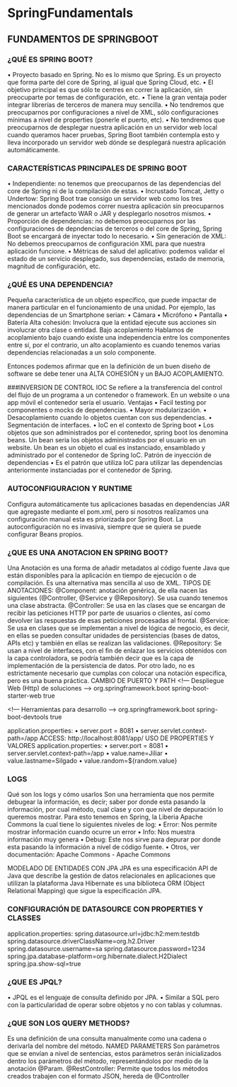 # SpringFundamentals

## FUNDAMENTOS DE SPRINGBOOT
### ¿QUÉ ES SPRING BOOT?
•	Proyecto basado en Spring. No es lo mismo que Spring. Es un proyecto que forma parte del core de Spring, al igual que Spring Cloud, etc.
•	El objetivo principal es que sólo te centres en correr la aplicación, sin preocuparte por temas de configuración, etc.
•	Tiene la gran ventaja poder integrar librerías de terceros de manera muy sencilla.
•	No tendremos que preocuparnos por configuraciones a nivel de XML, sólo configuraciones mínimas a nivel de properties (ponerle el puerto, etc).
•	No tendremos que preocuparnos de desplegar nuestra aplicación en un servidor web local cuando queramos hacer pruebas, Spring Boot también contempla esto y lleva incorporado un servidor web dónde se desplegará nuestra aplicación automáticamente.
### CARACTERÍSTICAS PRINCIPALES DE SPRING BOOT
•	Independiente: no tenemos que preocuparnos de las dependencias del core de Spring ni de la compilación de estas.
•	Incrustado Tomcat, Jetty o Undertow: Spring Boot trae consigo un servidor web como los tres mencionados donde podemos correr nuestra aplicación sin preocuparnos de generar un artefacto WAR o JAR y desplegarlo nosotros mismos.
•	Proporción de dependencias: no debemos preocuparnos por las configuraciones de depndencias de terceros o del core de Spring, Spring Boot se encargará de inyectar todo lo necesario.
•	Sin generación de XML: No debemos preocuparnos de configuración XML para que nuestra aplicación funcione.
•	Métricas de salud del aplicativo: podemos validar el estado de un servicio desplegado, sus dependencias, estado de memoria, magnitud de configuración, etc.
### ¿QUÉ ES UNA DEPENDENCIA?
Pequeña característica de un objeto especifico, que puede impactar de manera particular en el funcionamiento de una unidad.
Por ejemplo, las dependencias de un Smartphone serian:
•	Cámara
•	Micrófono
•	Pantalla
•	Batería
Alta cohesión: Involucra que la entidad ejecute sus acciones sin involucrar otra clase o entidad.
Bajo acoplamiento Hablamos de acoplamiento bajo cuando existe una independencia entre los componentes entre sí, por el contrario, un alto acoplamiento es cuando tenemos varias dependencias relacionadas a un solo componente.

Entonces podemos afirmar que en la definición de un buen diseño de software se debe tener una ALTA COHESIÓN y un BAJO ACOPLAMIENTO.

###INVERSION DE CONTROL IOC
Se refiere a la transferencia del control del flujo de un programa a un contenedor o framework.
En un website o una app móvil el contenedor sería el usuario.
Ventajas
•	Facil testing por componentes o mocks de dependencias.
•	Mayor modularización.
•	Desacoplamiento cuando lo objetos cuentan con sus dependencias.
•	Segmentación de interfaces.
•	IoC en el contexto de Spring boot
•	Los objetos que son administrados por el contenedor, spring boot los denomina beans. Un bean seria los objetos administrados por el usuario en un website.
Un bean es un objeto el cual es instanciado, ensamblado y administrado por el contenedor de Spring IoC.
Patrón de inyección de dependencias
•	Es el patrón que utiliza IoC para utilizar las dependencias anteriormente instanciadas por el contenedor de Spring.
### AUTOCONFIGURACION Y RUNTIME
Configura automáticamente tus aplicaciones basadas en dependencias JAR que agregaste mediante el pom.xml, pero si nosotros realizamos una configuración manual esta es priorizada por Spring Boot.
La autoconfiguración no es invasiva, siempre que se quiera se puede configurar Beans propios.

### ¿QUE ES UNA ANOTACION EN SPRING BOOT?
Una Anotación es una forma de añadir metadatos al código fuente Java que están disponibles para la aplicación en tiempo de ejecución o de compilación. Es una alternativa mas sencilla al uso de XML.
TIPOS DE ANOTACIONES:
@Component: anotación genérica, de ella nacen las siguientes (@Controller, @Service y @Repository). Se usa cuando tenemos una clase abstracta.
@Controller: Se usa en las clases que se encargan de recibir las peticiones HTTP por parte de usuarios o clientes, así como devolver las respuestas de esas peticiones procesadas al frontal.
@Service: Se usa en clases que se implementan a nivel de lógica de negocio, es decir, en ellas se pueden consultar unidades de persistencias (bases de datos, APIs etc) y también en ellas se realizan las validaciones.
@Repository: Se usan a nivel de interfaces, con el fin de enlazar los servicios obtenidos con la capa controladora, se podría también decir que es la capa de implementación de la persistencia de datos.
Por otro lado, no es estrictamente necesario que cumplas con colocar una notación especifica, pero es una buena práctica.
CAMBIO DE PUERTO Y PATH
<!— Despliegue Web (Http) de soluciones -->
<dependency>
<groupId> org.springframework.boot </groupId>
<artefactId>spring-boot-starter-web</artifactId>
<optional>true</optional>
</dependency>

<!— Herramientas para desarrollo -->
<dependency>
<groupId>org.springframework.boot</groupId>
<artefactId>spring-boot-devtools</artifactId>
<optional>true</optional>
</dependency>

application.properties:
•	server.port = 8081
•	server.servlet.context-path=/app
ACCESS: http://localhost:8081/app/
USO DE PROPERTIES Y VALORES
application.properties:
•	server.port = 8081
•	server.servlet.context-path=/app
•	value.name=Jiliar
•	value.lastname=Silgado
•	value.random=${random.value}

### LOGS
Qué son los logs y cómo usarlos
Son una herramienta que nos permite debugear la información, es decir; saber por donde esta pasando la información, por cual método, cual clase y con que nivel de depuración lo queremos mostrar.
Para esto tenemos en Spring, la Liberia Apache Commons la cual tiene lo siguientes niveles de log:
•	Error: Nos permite mostrar información cuando ocurre un error
•	Info: Nos muestra información muy genera
•	Debug: Este nos sirve para depurar por donde esta pasando la información a nivel de código fuente.
•	Otros, ver documentación:
Apache Commons - Apache Commons

MODELADO DE ENTIDADES CON JPA
JPA es una especificación API de Java que describe la gestión de datos relacionales en aplicaciones que utilizan la plataforma Java
Hibernate es una biblioteca ORM (Object Relational Mapping) que sigue la especificación JPA.

### CONFIGURACIÓN DE DATASOURCE CON PROPERTIES Y CLASSES
application.properties:
spring.datasource.url=jdbc:h2:mem:testdb
spring.datasource.driverClassName=org.h2.Driver
spring.datasource.username=sa
spring.datasource.password=1234
spring.jpa.database-platform=org.hibernate.dialect.H2Dialect
spring.jpa.show-sql=true

 ### ¿QUE ES JPQL?
•	JPQL  es el lenguaje de consulta definido por JPA.
•	Similar a SQL pero con la particularidad de operar sobre objetos y no con tablas y columnas.

### ¿QUE SON LOS QUERY METHODS?
Es una definición de una consulta manualmente como una cadena o derivarla del nombre del método.
NAMED PARAMETERS
Son parámetros que se envían a nivel de sentencias, estos parámetros serán inicializados dentro los parámetros del método, representándolos por medio de la anotación @Param.
@RestController: Permite que todos los métodos creados trabajen con el formato JSON, hereda de @Controller
